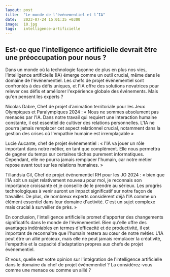 ```yaml
---
layout: post
title:  "Le monde de l'événementiel et l’IA"
date:   2023-07-24 15:01:35 +0300
image:  10.jpg
tags:   intelligence-artificielle
---
```

## Est-ce que l'intelligence artificielle devrait être une préoccupation pour nous ? 

Dans un monde où la technologie façonne de plus en plus nos vies, l'intelligence artificielle (IA) émerge comme un outil crucial, même dans le domaine de l'événementiel. Les chefs de projet événementiel sont confrontés à des défis uniques, et l'IA offre des solutions novatrices pour relever ces défis et améliorer l'expérience globale des événements. Mais qu'en pensent les experts ?

Nicolas Dabre, Chef de projet d’animation territoriale pour les Jeux Olympiques et Paralympiques 2024 : « Nous ne sommes absolument pas menacés par l'IA. Dans notre travail qui requiert une interaction humaine constante, il est essentiel de cultiver des relations personnelles. L'IA ne pourra jamais remplacer cet aspect relationnel crucial, notamment dans la gestion des crises où l'empathie humaine est irremplaçable » 

Lucie Aucante, chef de projet événementiel : « l'IA va jouer un rôle important dans notre métier, en tant que complément. Elle nous permettra de gagner du temps sur certaines tâches purement informatiques. Cependant, elle ne pourra jamais remplacer l'humain, car notre métier repose avant tout sur les relations humaines. »

Tillandsia Gil, Chef de projet événementiel RH pour les JO 2024 : « bien que l'IA soit un sujet relativement nouveau pour moi, je reconnais son importance croissante et je conseille de le prendre au sérieux. Les progrès technologiques à venir auront un impact significatif sur notre façon de travailler. De plus, de nombreux experts considèrent déjà l'IA comme un élément essentiel dans leur domaine d'activité. C'est un sujet complexe mais crucial à surveiller de près. »

En conclusion, l'intelligence artificielle promet d'apporter des changements significatifs dans le monde de l'événementiel. Bien qu'elle offre des avantages indéniables en termes d'efficacité et de productivité, il est important de reconnaître que l'humain restera au cœur de notre métier. L'IA peut être un allié précieux, mais elle ne peut jamais remplacer la créativité, l'empathie et la capacité d'adaptation propres aux chefs de projet événementiel.

Et vous, quelle est votre opinion sur l'intégration de l'intelligence artificielle dans le domaine du chef de projet événementiel ? La considérez-vous comme une menace ou comme un allié ?
